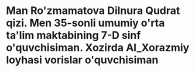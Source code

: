 <h1>
  Man Ro'zmamatova Dilnura Qudrat qizi. Men 35-sonli umumiy o'rta ta'lim maktabining 7-D sinf o'quvchisiman. Xozirda Al_Xorazmiy loyhasi  vorislar o'quvchisiman
</h1>
